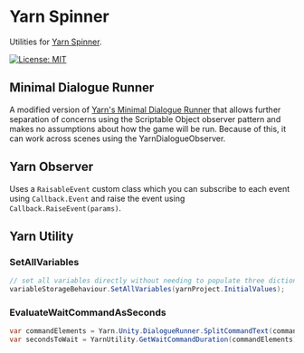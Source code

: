 # Yarn Spinner
Utilities for [Yarn Spinner](https://docs.yarnspinner.dev/). 

[![License: MIT](https://img.shields.io/badge/License-MIT-yellow.svg)](https://opensource.org/licenses/MIT)

## Minimal Dialogue Runner 
A modified version of [Yarn's Minimal Dialogue Runner](https://github.com/YarnSpinnerTool/YarnSpinner-Unity/blob/main/Samples~/Minimal%20Viable%20Dialogue%20System/Scripts/MinimalDialogueRunner.cs) that allows further separation of concerns 
using the Scriptable Object observer pattern and makes no assumptions about how the game will be run. 
Because of this, it can work across scenes using the YarnDialogueObserver. 

## Yarn Observer
Uses a `RaisableEvent` custom class which you can subscribe to each event using `Callback.Event` 
and raise the event using `Callback.RaiseEvent(params)`.

## Yarn Utility

### SetAllVariables
```csharp
// set all variables directly without needing to populate three dictionaries
variableStorageBehaviour.SetAllVariables(yarnProject.InitialValues);
```

### EvaluateWaitCommandAsSeconds
```csharp
var commandElements = Yarn.Unity.DialogueRunner.SplitCommandText(command.Text).ToArray();
var secondsToWait = YarnUtility.GetWaitCommandDuration(commandElements); 
```

